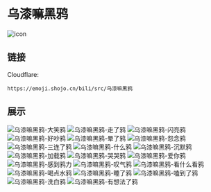 # 乌漆嘛黑鸦
![icon](https://emoji.shojo.cn/bili/src/乌漆嘛黑鸦/icon.png)
## 链接
Cloudflare:
```
https://emoji.shojo.cn/bili/src/乌漆嘛黑鸦
```
## 展示
![乌漆嘛黑鸦-大笑鸦](https://emoji.shojo.cn/bili/src/乌漆嘛黑鸦/乌漆嘛黑鸦-大笑鸦.png)
![乌漆嘛黑鸦-走了鸦](https://emoji.shojo.cn/bili/src/乌漆嘛黑鸦/乌漆嘛黑鸦-走了鸦.png)
![乌漆嘛黑鸦-闪亮鸦](https://emoji.shojo.cn/bili/src/乌漆嘛黑鸦/乌漆嘛黑鸦-闪亮鸦.png)
![乌漆嘛黑鸦-好吵鸦](https://emoji.shojo.cn/bili/src/乌漆嘛黑鸦/乌漆嘛黑鸦-好吵鸦.png)
![乌漆嘛黑鸦-晕了鸦](https://emoji.shojo.cn/bili/src/乌漆嘛黑鸦/乌漆嘛黑鸦-晕了鸦.png)
![乌漆嘛黑鸦-怨念鸦](https://emoji.shojo.cn/bili/src/乌漆嘛黑鸦/乌漆嘛黑鸦-怨念鸦.png)
![乌漆嘛黑鸦-三连了鸦](https://emoji.shojo.cn/bili/src/乌漆嘛黑鸦/乌漆嘛黑鸦-三连了鸦.png)
![乌漆嘛黑鸦-什么鸦](https://emoji.shojo.cn/bili/src/乌漆嘛黑鸦/乌漆嘛黑鸦-什么鸦.png)
![乌漆嘛黑鸦-沉默鸦](https://emoji.shojo.cn/bili/src/乌漆嘛黑鸦/乌漆嘛黑鸦-沉默鸦.png)
![乌漆嘛黑鸦-加载鸦](https://emoji.shojo.cn/bili/src/乌漆嘛黑鸦/乌漆嘛黑鸦-加载鸦.png)
![乌漆嘛黑鸦-哭哭鸦](https://emoji.shojo.cn/bili/src/乌漆嘛黑鸦/乌漆嘛黑鸦-哭哭鸦.png)
![乌漆嘛黑鸦-爱你鸦](https://emoji.shojo.cn/bili/src/乌漆嘛黑鸦/乌漆嘛黑鸦-爱你鸦.png)
![乌漆嘛黑鸦-感到鸦力](https://emoji.shojo.cn/bili/src/乌漆嘛黑鸦/乌漆嘛黑鸦-感到鸦力.png)
![乌漆嘛黑鸦-叹气鸦](https://emoji.shojo.cn/bili/src/乌漆嘛黑鸦/乌漆嘛黑鸦-叹气鸦.png)
![乌漆嘛黑鸦-看什么看鸦](https://emoji.shojo.cn/bili/src/乌漆嘛黑鸦/乌漆嘛黑鸦-看什么看鸦.png)
![乌漆嘛黑鸦-喝点水鸦](https://emoji.shojo.cn/bili/src/乌漆嘛黑鸦/乌漆嘛黑鸦-喝点水鸦.png)
![乌漆嘛黑鸦-睡了鸦](https://emoji.shojo.cn/bili/src/乌漆嘛黑鸦/乌漆嘛黑鸦-睡了鸦.png)
![乌漆嘛黑鸦-嗑到了鸦](https://emoji.shojo.cn/bili/src/乌漆嘛黑鸦/乌漆嘛黑鸦-嗑到了鸦.png)
![乌漆嘛黑鸦-洗白鸦](https://emoji.shojo.cn/bili/src/乌漆嘛黑鸦/乌漆嘛黑鸦-洗白鸦.png)
![乌漆嘛黑鸦-有想法了鸦](https://emoji.shojo.cn/bili/src/乌漆嘛黑鸦/乌漆嘛黑鸦-有想法了鸦.png)
